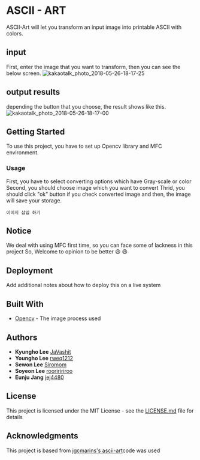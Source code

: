 # ASCII - ART

ASCII-Art will let you transform an input image into printable ASCII with colors. 


## input
First, enter the image that you want to transform, then you can see the below screen.
![kakaotalk_photo_2018-05-26-18-17-25](https://user-images.githubusercontent.com/37606473/40574773-5b498090-6113-11e8-9fd4-d6574c42eb94.png)

## output results
depending the button that you choose, the result shows like this.
![kakaotalk_photo_2018-05-26-18-17-00](https://user-images.githubusercontent.com/37606473/40574679-471ea26e-6111-11e8-81bd-2efd579f8fa0.png)



## Getting Started
To use this project, you have to set up Opencv library and MFC environment.
### Usage
First, you have to select converting options which have Gray-scale or color 
Second, you should choose image which you want to convert
Thrid, you should click "ok" button if you check converted image and then, the image will save your storage.
```
이미지 삽입 하기
```
## Notice
We deal with using MFC first time, so you can face some of lackness in this project
So, Welcome to opinion to be better :laughing: :laughing:

## Deployment

Add additional notes about how to deploy this on a live system

## Built With
* [Opencv](https://opencv.org/releases.html) - The image process used

## Authors

* **Kyungho Lee** [JaVashit](https://github.com/JaVashit)
* **Youngho Lee** [rweq1212](https://github.com/rweq1212)
* **Sewon Lee** [Siromom](https://github.com/Siromom)
* **Soyeon Lee** [rooriririroo](https://github.com/rooriririroo)
* **Eunju Jang** [jej4480](https://github.com/jej4480)

## License

This project is licensed under the MIT License - see the [LICENSE.md](LICENSE.md) file for details

## Acknowledgments
This project is based from [jgcmarins's ascii-art](https://github.com/jgcmarins/ascii-art)code was used


